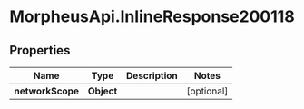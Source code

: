 # MorpheusApi.InlineResponse200118

## Properties

Name | Type | Description | Notes
------------ | ------------- | ------------- | -------------
**networkScope** | **Object** |  | [optional] 


